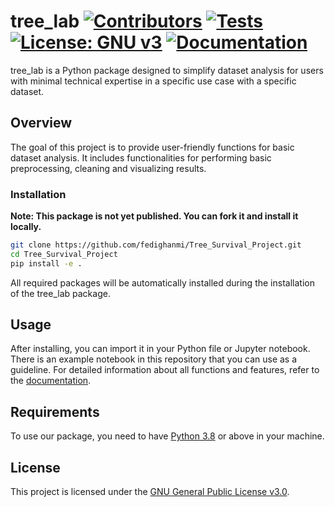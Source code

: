 # tree_lab [![Contributors](https://img.shields.io/badge/Contributors-3-yellow)](https://github.com/fedighanmi/Tree_Survival_Project/graphs/contributors) [![Tests](https://img.shields.io/badge/Testing-passing-brightgreen)](https://github.com/fedighanmi/Tree_Survival_Project/tree/main/tests) [![License: GNU v3](https://img.shields.io/badge/License-GNU%20v3-orange)](https://github.com/fedighanmi/Tree_Survival_Project/blob/main/LICENSE) [![Documentation](https://img.shields.io/badge/Documentation-Yes-blue)](https://fedighanmi.github.io/Tree_Survival_Project/)






tree_lab is a Python package designed to simplify dataset analysis for users with minimal technical expertise in a specific use case with a specific dataset.

## Overview

The goal of this project is to provide user-friendly functions for basic dataset analysis. It includes functionalities for performing basic preprocessing, cleaning and visualizing results.

### Installation

**Note: This package is not yet published. You can fork it and install it locally.**

```bash
git clone https://github.com/fedighanmi/Tree_Survival_Project.git
cd Tree_Survival_Project
pip install -e .
```
All required packages will be automatically installed during the installation of the tree_lab package.

## Usage 
After installing, you can import it in your Python file or Jupyter notebook. There is an example notebook in this repository that you can use as a guideline. For detailed information about all functions and features, refer to the [documentation](https://fedighanmi.github.io/Tree_Survival_Project/).

## Requirements
To use our package, you need to have [Python 3.8](https://www.python.org/downloads/) or above in your machine.

## License

This project is licensed under the [GNU General Public License v3.0](LICENSE).
